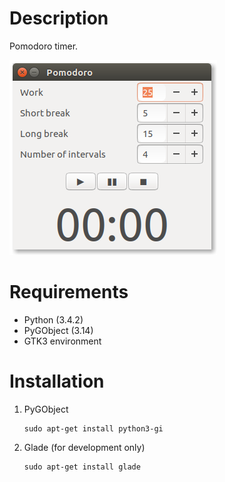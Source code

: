 Description
===========
Pomodoro timer.

![screenshot](/screenshot.png)

Requirements
============
* Python (3.4.2)
* PyGObject (3.14)
* GTK3 environment

Installation
============
1. PyGObject

    ```
    sudo apt-get install python3-gi
    ```

2. Glade (for development only)

    ```
    sudo apt-get install glade
    ```
